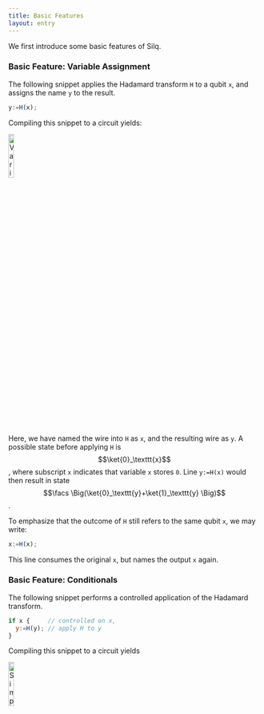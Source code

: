 ```yaml
---
title: Basic Features
layout: entry
---
```


We first introduce some basic features of Silq.

### Basic Feature: Variable Assignment

The following snippet applies the Hadamard transform `H` to a qubit `x`, and
assigns the name `y` to the result.

```javascript
y:=H(x);
```

Compiling this snippet to a circuit yields:

<img width="15%" src="./assets/images/basic-assignment.svg" alt="Variable
assignment" />

Here, we have named the wire into `H` as `x`, and the resulting wire as `y`. A
possible state before applying `H` is $$\ket{0}_\texttt{x}$$, where subscript
`x` indicates that variable `x` stores `0`. Line `y:=H(x)` would then result in
state $$\facs \Big(\ket{0}_\texttt{y}+\ket{1}_\texttt{y} \Big)$$.

To emphasize that the outcome of `H` still refers to the same qubit `x`, we may
write:

```javascript
x:=H(x);
```

This line consumes the original `x`, but names the output `x` again.

### Basic Feature: Conditionals

The following snippet performs a controlled application of the Hadamard
transform.

```javascript
if x {     // controlled on x,
  y:=H(y); // apply H to y
}
```

Compiling this snippet to a circuit yields

<img width="15%" src="./assets/images/basic-ite.svg" alt="Simple conditional" />
